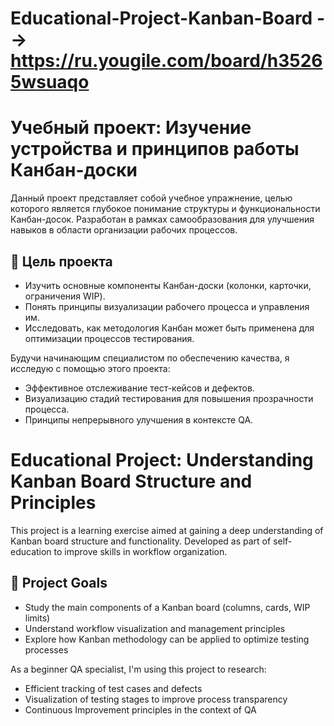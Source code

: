 # Educational-Project-Kanban-Board  --> https://ru.yougile.com/board/h35265wsuaqo



# Учебный проект: Изучение устройства и принципов работы Канбан-доски
Данный проект представляет собой учебное упражнение, целью которого является глубокое понимание структуры и функциональности Канбан-досок. Разработан в рамках самообразования для улучшения навыков в области организации рабочих процессов.
## 🎯 Цель проекта
- Изучить основные компоненты Канбан-доски (колонки, карточки, ограничения WIP).
- Понять принципы визуализации рабочего процесса и управления им.
- Исследовать, как методология Канбан может быть применена для оптимизации процессов тестирования.


Будучи начинающим специалистом по обеспечению качества, я исследую с помощью этого проекта:
- Эффективное отслеживание тест-кейсов и дефектов.
- Визуализацию стадий тестирования для повышения прозрачности процесса.
- Принципы непрерывного улучшения в контексте QA.



# Educational Project: Understanding Kanban Board Structure and Principles
This project is a learning exercise aimed at gaining a deep understanding of Kanban board structure and functionality. Developed as part of self-education to improve skills in workflow organization.
## 🎯 Project Goals
- Study the main components of a Kanban board (columns, cards, WIP limits)
- Understand workflow visualization and management principles
- Explore how Kanban methodology can be applied to optimize testing processes


As a beginner QA specialist, I'm using this project to research:
- Efficient tracking of test cases and defects
- Visualization of testing stages to improve process transparency
- Continuous Improvement principles in the context of QA
